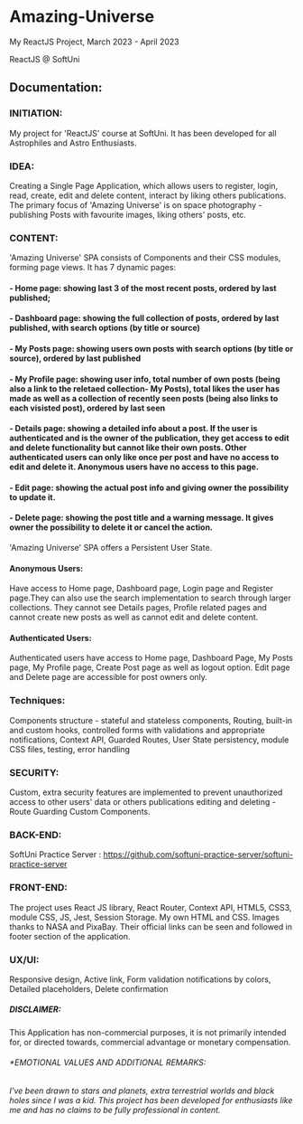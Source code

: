 # Amazing-Universe

My ReactJS Project, March 2023 - April 2023

ReactJS @ SoftUni

## Documentation:

### INITIATION:

My project for 'ReactJS' course at SoftUni. It has been developed for all Astrophiles and Astro Enthusiasts.

### IDEA:

Creating a Single Page Application, which allows users to register, login, read, create, edit and delete content, interact by liking others publications.
The primary focus of 'Amazing Universe' is on space photography - publishing Posts with favourite images, liking others' posts, etc.

### CONTENT:

'Amazing Universe' SPA consists of Components and their CSS modules, forming page views. It has 7 dynamic pages:

#### - Home page: showing last 3 of the most recent posts, ordered by last published;

#### - Dashboard page: showing the full collection of posts, ordered by last published, with search options (by title or source)

#### - My Posts page: showing users own posts with search options (by title or source), ordered by last published

#### - My Profile page: showing user info, total number of own posts (being also a link to the reletaed collection- My Posts), total likes the user has made as well as a collection of recently seen posts (being also links to each visisted post), ordered by last seen

#### - Details page: showing a detailed info about a post. If the user is authenticated and is the owner of the publication, they get access to edit and delete functionality but cannot like their own posts. Other authenticated users can only like once per post and have no access to edit and delete it. Anonymous users have no access to this page.

#### - Edit page: showing the actual post info and giving owner the possibility to update it.

#### - Delete page: showing the post title and a warning message. It gives owner the possibility to delete it or cancel the action.

'Amazing Universe' SPA offers a Persistent User State.

#### Anonymous Users:

Have access to Home page, Dashboard page, Login page and Register page.They can also use the search implementation to search through larger collections. They cannot see Details pages, Profile related pages and cannot create new posts as well as cannot edit and delete content.

#### Authenticated Users:

Authenticated users have access to Home page, Dashboard Page, My Posts page, My Profile page, Create Post page as well as logout option.
Edit page and Delete page are accessible for post owners only.

### Techniques:

Components structure - stateful and stateless components, Routing, built-in and custom hooks, controlled forms with validations and appropriate notifications, Context API, Guarded Routes, User State persistency, module CSS files, testing, error handling

### SECURITY:

Custom, extra security features are implemented to prevent unauthorized access to other users' data or others publications editing and deleting - Route Guarding Custom Components.

### BACK-END:

SoftUni Practice Server : https://github.com/softuni-practice-server/softuni-practice-server

### FRONT-END:

The project uses React JS library, React Router, Context API, HTML5, CSS3, module CSS, JS, Jest, Session Storage.
My own HTML and CSS. Images thanks to NASA and PixaBay. Their official links can be seen and followed in footer section of the application.

### UX/UI:

Responsive design, Active link, Form validation notifications by colors, Detailed placeholders, Delete confirmation

##### DISCLAIMER:

This Application has non-commercial purposes, it is not primarily intended for, or directed towards, commercial advantage or monetary compensation.

###### \*EMOTIONAL VALUES AND ADDITIONAL REMARKS:

###### I've been drawn to stars and planets, extra terrestrial worlds and black holes since I was a kid. This project has been developed for enthusiasts like me and has no claims to be fully professional in content.
